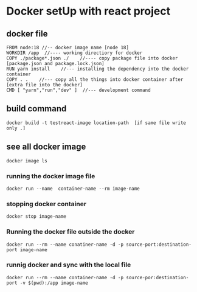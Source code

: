 # Docker setUp with react project

## docker file
    FROM node:18 //-- docker image name [node 18]
    WORKDIR /app  //---- working directiory for docker
    COPY ./package*.json ./    //---- copy package file into docker [package.json and package.lock.json]
    RUN yarn install    //--- installing the dependency into the docker container
    COPY . .    //--- copy all the things into docker container after [extra file into the docker]
    CMD [ "yarn","run","dev" ]  //--- development command

## build command
    docker build -t testreact-image location-path  [if same file write only .]

## see all docker image
    docker image ls

### running the docker image file 
    docker run --name  container-name --rm image-name
### stopping docker container
    docker stop image-name

### Running the docker file outside the docker
    docker run --rm --name conatiner-name -d -p source-port:destination-port image-name

### runnig docker and sync with the local file
    docker run --rm --name container-name -d -p source-por:destination-port -v $(pwd):/app image-name